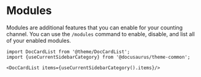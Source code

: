 # Modules

Modules are additional features that you can enable for your counting channel. You can use the `/modules` command to enable, disable, and list all of your enabled modules.

```mdx-code-block
import DocCardList from '@theme/DocCardList';
import {useCurrentSidebarCategory} from '@docusaurus/theme-common';

<DocCardList items={useCurrentSidebarCategory().items}/>
```
